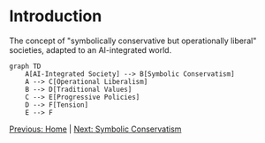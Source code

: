 # Introduction

The concept of "symbolically conservative but operationally liberal" societies, adapted to an AI-integrated world.

```mermaid
graph TD
    A[AI-Integrated Society] --> B[Symbolic Conservatism]
    A --> C[Operational Liberalism]
    B --> D[Traditional Values]
    C --> E[Progressive Policies]
    D --> F[Tension]
    E --> F
```
[Previous: Home](00_index.md) | [Next: Symbolic Conservatism](02_symbolic_conservatism.md)
